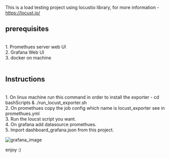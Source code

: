 This is a load testing project using locustio library, for more information - https://locust.io/ <br />
<h2>prerequisites</h2> <br />
1. Promethues server web UI  <br />
2. Grafana Web UI <br />
3. docker on machine <br /><br />

<h2> Instructions </h2> <br />
1. On linux machine run this command in order to install the exporter - cd bashScripts & ./run_locust_exporter.sh <br />
2. On promethues copy the job config which name is locust_exporter see in promethues.yml <br />
3. Run the loucst script you want.  <br />
4. On grafana add datasource promethues.  <br />
5. Import dashboard_grafana.json from this project.  <br />


![grafana_image](https://grafana.com/api/dashboards/11985/images/7794/image)

enjoy :)